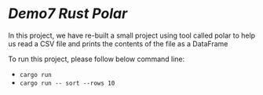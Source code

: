 # ***Demo7 Rust Polar***

In this project, we have re-built a  small project using tool called polar to help us read a CSV file and prints the contents of the file as a DataFrame 

To run this project, please follow below command line:  
* `cargo run`
* `cargo run -- sort --rows 10`  
